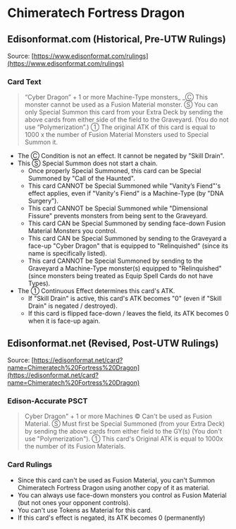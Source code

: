 # Chimeratech Fortress Dragon

## Edisonformat.com (Historical, Pre-UTW Rulings)

Source: [https://www.edisonformat.com/rulings](https://www.edisonformat.com/rulings)

### Card Text

> “Cyber Dragon” + 1 or more Machine-Type monsters_
_Ⓒ This monster cannot be used as a Fusion Material monster. Ⓢ You can only Special Summon this card from your Extra Deck by sending the above cards from either side of the field to the Graveyard. (You do not use “Polymerization”.) ① The original ATK of this card is equal to 1000 x the number of Fusion Material Monsters used to Special Summon it.

*   The Ⓒ Condition is not an effect. It cannot be negated by "Skill Drain".
*   This Ⓢ Special Summon does not start a chain.
    *   Once properly Special Summoned, this card can be Special Summoned by "Call of the Haunted".
    *   This card CANNOT be Special Summoned while "Vanity’s Fiend"'s effect applies, even if "Vanity's Fiend" is a Machine-Type (by "DNA Surgery").
    *   This card CANNOT be Special Summoned while "Dimensional Fissure" prevents monsters from being sent to the Graveyard.
    *   This card CAN be Special Summoned by sending face-down Fusion Material Monsters you control.
    *   This card CAN be Special Summoned by sending to the Graveyard a face-up "Cyber Dragon" that is equipped to "Relinquished" (since its name is specifically listed).
    *   This card CANNOT be Special Summoned by sending to the Graveyard a Machine-Type monster(s) equipped to "Relinquished" (since monsters being treated as Equip Spell Cards do not have Types).
*   The ① Continuous Effect determines this card's ATK.
    *   If "Skill Drain" is active, this card's ATK becomes "0" (even if "Skill Drain" is negated / destroyed).
    *   If this card is flipped face-down / leaves the field, its ATK becomes 0 when it is face-up again.

## Edisonformat.net (Revised, Post-UTW Rulings)

Source: [https://edisonformat.net/card?name=Chimeratech%20Fortress%20Dragon](https://edisonformat.net/card?name=Chimeratech%20Fortress%20Dragon)

### Edison-Accurate PSCT

> Cyber Dragon" + 1 or more Machines
> © Can't be used as Fusion Material.
> Ⓢ Must first be Special Summoned (from your Extra Deck)
> by sending the above cards from either field to the GY(s) (You don't use "Polymerization").
> ① This card's Original ATK is equal to 1000x the number of its Fusion Materials.

### Card Rulings

*   Since this card can't be used as Fusion Material,
you can't Summon Chimeratech Fortress Dragon using another copy of it as material.
*   You can always use face-down monsters you control as Fusion Material
(but not ones your opponent controls).
*   You can't use Tokens as Material for this card.
*   If this card's effect is negated, its ATK becomes 0 (permanently)
            